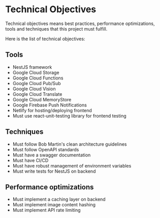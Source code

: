 # Technical Objectives

Technical objectives means best practices, performance optimizations, tools and techniques that this project must fulfill.

Here is the list of technical objectives:

## Tools

- NestJS framework
- Google Cloud Storage
- Google Cloud Functions
- Google Cloud Pub/Sub
- Google Cloud Vision
- Google Cloud Translate
- Google Cloud MemoryStore
- Google Firebase Push Notifications
- Netlify for hosting/deploying frontend
- Must use react-unit-testing library for frontend testing

## Techniques

- Must follow Bob Martin's clean architecture guidelines
- Must follow OpenAPI standards
- Must have a swagger documentation
- Must have CI/CD
- Must have robust management of environment variables
- Must write tests for NestJS on backend

## Performance optimizations

- Must implement a caching layer on backend
- Must implement image content hashing
- Must implement API rate limiting
